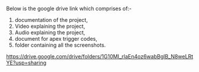Below is the google drive link which comprises of:-
1) documentation of the project,
2) Video explaining the project,
3) Audio explaining the project,
4) document for apex trigger codes,
5) folder containing all the screenshots.

https://drive.google.com/drive/folders/1G10MI_rlaEn4oz6wabBglB_N8weLRtYE?usp=sharing
